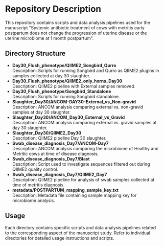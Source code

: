 <html>
<head>
    <title>Repository Information</title>
</head>
<body>

<h1>Repository Description</h1>

<p>This repository contains scripts and data analysis pipelines used for the manuscript "Systemic antibiotic treatment of cows with metritis early postpartum does not change the progression of uterine disease or the uterine microbiome at 1 month postpartum".</p>

<h2>Directory Structure</h2>

<ul>
    <li>
        <strong>Day30_Flush_phenotype/QIIME2_Songbird_Qurro</strong><br>
        Description: Scripts for running Songbird and Qurro as QIIME2 plugins in samples collected at day 30 slaughter.
    </li>
    <li>
        <strong>Day30_Flush_phenotype/QIIME2_only_horns_Day30</strong><br>
        Description: QIIME2 pipeline with External samples removed.
    </li>
    <li>
        <strong>Day30_Flush_phenotype/Songbird_Standalone</strong><br>
        Description: Scripts for running Songbird standalone.
    </li>
    <li>
        <strong>Slaughter_Day30/ANCOM-DAY30-External_vs_Non-gravid</strong><br>
        Description: ANCOM analysis comparing external vs. non-gravid samples at day 30 slaughter.
    </li>
    <li>
        <strong>Slaughter_Day30/ANCOM_Day30_External_vs_Gravid</strong><br>
        Description: ANCOM analysis comparing external vs. gravid samples at day 30 slaughter.
    </li>
    <li>
        <strong>Slaughter_Day30/QIIME2_Day30</strong><br>
        Description: QIIME2 pipeline Day 30 slaughter.
    </li>
    <li>
        <strong>Swab_disease_diagnosis_Day7/ANCOM-Day7</strong><br>
        Description: ANCOM analysis comparing the microbiome of Healthy and Metritic cows at time of disease diagnosis.
    </li>
    <li>
        <strong>Swab_disease_diagnosis_Day7/Blast</strong><br>
        Description: Script used to investigate sequences filtered out during QIIME2 quality control.
    </li>
    <li>
        <strong>Swab_disease_diagnosis_Day7/QIIME2_Day7</strong><br>
        Description: QIIME2 pipeline for analysis of swab samples collected at time of metritis diagnosis.
    </li>
    <li>
        <strong>metadata/POSTPARTUM_mapping_sample_key.txt</strong><br>
        Description: Metadata file containing sample mapping key for microbiome analysis.
    </li>
</ul>

<h2>Usage</h2>

<p>Each directory contains specific scripts and data analysis pipelines related to the corresponding aspect of the manuscript study. Refer to individual directories for detailed usage instructions and scripts.</p>

</body>
</html>
